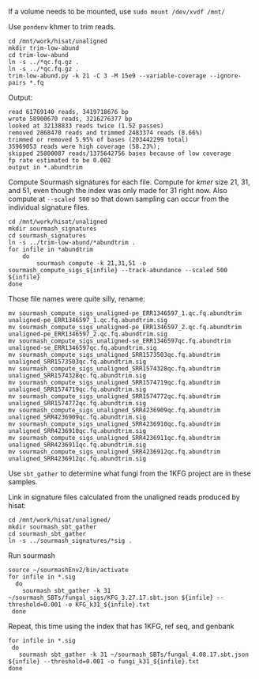 If a volume needs to be mounted, use `sudo mount /dev/xvdf /mnt/`

Use `pondenv` khmer to trim reads. 
```
cd /mnt/work/hisat/unaligned
mkdir trim-low-abund
cd trim-low-abund
ln -s ../*qc.fq.gz .
ln -s ../*qc.fq.gz .
trim-low-abund.py -k 21 -C 3 -M 15e9 --variable-coverage --ignore-pairs *.fq
```

Output:
```
read 61769140 reads, 3419718676 bp
wrote 58900670 reads, 3216276377 bp
looked at 32138833 reads twice (1.52 passes)
removed 2868470 reads and trimmed 2483374 reads (8.66%)
trimmed or removed 5.95% of bases (203442299 total)
35969053 reads were high coverage (58.23%);
skipped 25800087 reads/1375642756 bases because of low coverage
fp rate estimated to be 0.002
output in *.abundtrim
```

Compute Sourmash signatures for each file. Compute for *kmer* size 21, 31, and 51, even though the index was only made for 31 right now. Also compute at `--scaled 500` so that down sampling can occur from the individual signature files. 
```
cd /mnt/work/hisat/unaligned
mkdir sourmash_signatures
cd sourmash_signatures
ln -s ../trim-low-abund/*abundtrim .
for infile in *abundtrim
    do
        sourmash compute -k 21,31,51 -o sourmash_compute_sigs_${infile} --track-abundance --scaled 500 ${infile}
done
```
Those file names were quite silly, rename:
```
mv sourmash_compute_sigs_unaligned-pe_ERR1346597_1.qc.fq.abundtrim  unaligned-pe_ERR1346597_1.qc.fq.abundtrim.sig
mv sourmash_compute_sigs_unaligned-pe_ERR1346597_2.qc.fq.abundtrim  unaligned-pe_ERR1346597_2.qc.fq.abundtrim.sig
mv sourmash_compute_sigs_unaligned-se_ERR1346597qc.fq.abundtrim     unaligned-se_ERR1346597qc.fq.abundtrim.sig
mv sourmash_compute_sigs_unaligned_SRR1573503qc.fq.abundtrim        unaligned_SRR1573503qc.fq.abundtrim.sig
mv sourmash_compute_sigs_unaligned_SRR1574328qc.fq.abundtrim        unaligned_SRR1574328qc.fq.abundtrim.sig
mv sourmash_compute_sigs_unaligned_SRR1574719qc.fq.abundtrim        unaligned_SRR1574719qc.fq.abundtrim.sig
mv sourmash_compute_sigs_unaligned_SRR1574772qc.fq.abundtrim        unaligned_SRR1574772qc.fq.abundtrim.sig
mv sourmash_compute_sigs_unaligned_SRR4236909qc.fq.abundtrim        unaligned_SRR4236909qc.fq.abundtrim.sig
mv sourmash_compute_sigs_unaligned_SRR4236910qc.fq.abundtrim        unaligned_SRR4236910qc.fq.abundtrim.sig
mv sourmash_compute_sigs_unaligned_SRR4236911qc.fq.abundtrim        unaligned_SRR4236911qc.fq.abundtrim.sig
mv sourmash_compute_sigs_unaligned_SRR4236912qc.fq.abundtrim        unaligned_SRR4236912qc.fq.abundtrim.sig
```

Use `sbt_gather` to determine what fungi from the 1KFG project are in these samples.

Link in signature files calculated from the unaligned reads produced by hisat: 

```
cd /mnt/work/hisat/unaligned/
mkdir sourmash_sbt_gather
cd sourmash_sbt_gather
ln -s ../sourmash_signatures/*sig .
```
Run sourmash
```
source ~/sourmashEnv2/bin/activate
for infile in *.sig
  do
    sourmash sbt_gather -k 31 ~/sourmash_SBTs/fungal_sigs/KFG_3.27.17.sbt.json ${infile} --threshold=0.001 -o KFG_k31_${infile}.txt
 done
 ```
 
 Repeat, this time using the index that has 1KFG, ref seq, and genbank
 ```
 for infile in *.sig
  do
    sourmash sbt_gather -k 31 ~/sourmash_SBTs/fungal_4.08.17.sbt.json  ${infile} --threshold=0.001 -o fungi_k31_${infile}.txt
 done
 ```
